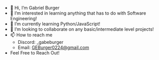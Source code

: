 - 👋 Hi, I’m Gabriel Burger
- 👀 I’m interested in learning anything that has to do with Software Engineering!
- 🌱 I’m currently learning Python/JavaScript!
- 💞️ I’m looking to collaborate on any basic/intermediate level projects!
- 📫 How to reach me
   - Discord: _gabeburger
   - Email: GEBurger0224@gmail.com
- Feel Free to Reach Out!

<!---
gburger5/gburger5 is a ✨ special ✨ repository because its `README.md` (this file) appears on your GitHub profile.
You can click the Preview link to take a look at your changes.
--->
